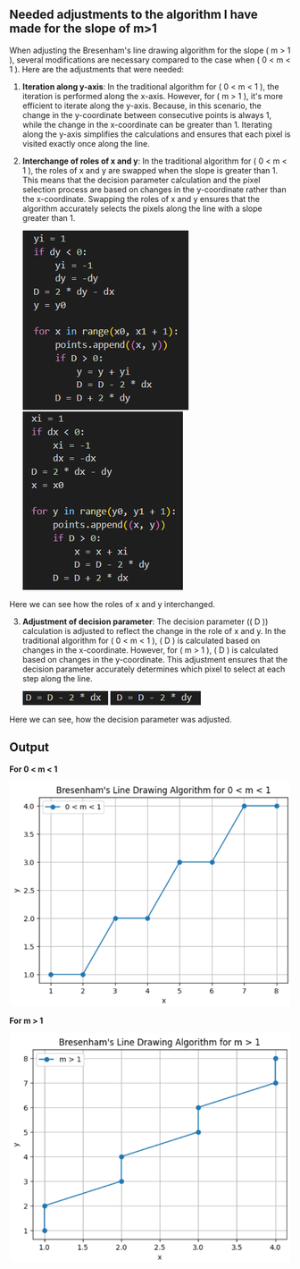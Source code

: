 ## Needed adjustments to the algorithm I have made for the slope of m>1

When adjusting the Bresenham's line drawing algorithm for the slope \( m > 1 \), several modifications are necessary compared to the case when \( 0 < m < 1 \).
Here are the adjustments that were needed:

1. **Iteration along y-axis**:
   In the traditional algorithm for \( 0 < m < 1 \), the iteration is performed along the x-axis.
   However, for \( m > 1 \), it's more efficient to iterate along the y-axis.
   Because, in this scenario, the change in the y-coordinate between consecutive points is always 1,
   while the change in the x-coordinate can be greater than 1.
   Iterating along the y-axis simplifies the calculations and ensures that each pixel is visited exactly once along the line.

2. **Interchange of roles of x and y**:
   In the traditional algorithm for \( 0 < m < 1 \), the roles of x and y are swapped when the slope is greater than 1.
   This means that the decision parameter calculation and the pixel selection process are based on changes in the y-coordinate rather than the x-coordinate.
   Swapping the roles of x and y ensures that the algorithm accurately selects the pixels along the line with a slope greater than 1.

   ![Before](./images/before.png) ![After](./images//after.png)

Here we can see how the roles of x and y interchanged.

3. **Adjustment of decision parameter**:
   The decision parameter (\( D \)) calculation is adjusted to reflect the change in the role of x and y.
   In the traditional algorithm for \( 0 < m < 1 \), \( D \) is calculated based on changes in the x-coordinate.
   However, for \( m > 1 \), \( D \) is calculated based on changes in the y-coordinate.
   This adjustment ensures that the decision parameter accurately determines which pixel to select at each step along the line.

   ![Before](./images/D1.png) ![After](./images/D2.png)

Here we can see, how the decision parameter was adjusted.

## Output

**For 0 < m < 1**

![Output for 0 < m < 1](./images/output1.png)

**For m > 1**

![Output for m > 1](./images/output2.png)

